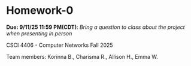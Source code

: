 # Homework-0
**Due: 9/11/25 11:59 PM(CDT)**:
*Bring a question to class about the project when presenting in person*


CSCI 4406 - Computer Networks Fall 2025

Team members: Korinna B., Charisma R., Allison H., Emma W.


